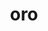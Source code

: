 ---
title: oro
ch: [r]
meaning: to beg, pray
pos: verb
inf: orare
secondppstem: or
infend: are
thirdpp: oravi
fourthpp: oratus
conjugation: first
---